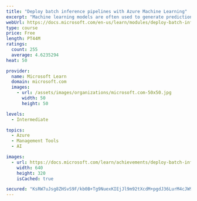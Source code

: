 ```yaml
---
title: "Deploy batch inference pipelines with Azure Machine Learning"
excerpt: "Machine learning models are often used to generate predictions from large numbers of observations in a batch process. To accomplish this, you can use Azure Machine Learning to publish a batch inference pipeline."
webUrl: https://docs.microsoft.com/en-us/learn/modules/deploy-batch-inference-pipelines-with-azure-machine-learning/
type: course
price: Free
length: PT44M
ratings:
  count: 255
  average: 4.6235294
heat: 50

provider:
  name: Microsoft Learn
  domain: microsoft.com
  images:
    - url: /assets/images/organizations/microsoft.com-50x50.jpg
      width: 50
      height: 50

levels:
  - Intermediate

topics:
  - Azure
  - Management Tools
  - AI

images:
  - url: https://docs.microsoft.com/learn/achievements/deploy-batch-inference-pipelines-with-azure-machine-learning-social.png
    width: 640
    height: 320
    isCached: true

secured: "KsRW7uJsg8ZHSvS9F/kb0B+Tg9NuexKIEjJl9m92tXcdM+pgdJ36LurM4cJW97Hn8mxpAyGTvLNwPYnxDhrhC19dm/OMWJCZhhf9ogNXRlU2e/DlfDHerijsuS3YI/5jaNZyBiGKHy6BfrcuLhilW6suRVlNyv6cOkkHELZvFCHTIwhfoURfQfXW/reWsYWVRLtL/s3bnPasqJrYl1idGVQguqLvu86MC57UOLQ5WX21vFG9V9/27lIRXfJwpLps9QoGKDe3mbl4/m/20LrxxOtlIEDyVIvYJym6krrcCtUtfXEVqW8ojpYQFfmbH1UBr5PjKCqZhZocaBxn5cH1WxjpulXLdCyWwLsALNRUW2jrEiDTLRnlvmu7MCHqUPmXI65Nt9OvV5X0N3TibiZY7f6wwVEZej3Zf1lq02E2fjs=;CeqiHqGURrKNSIpMZ3AJ0A=="
---
```



